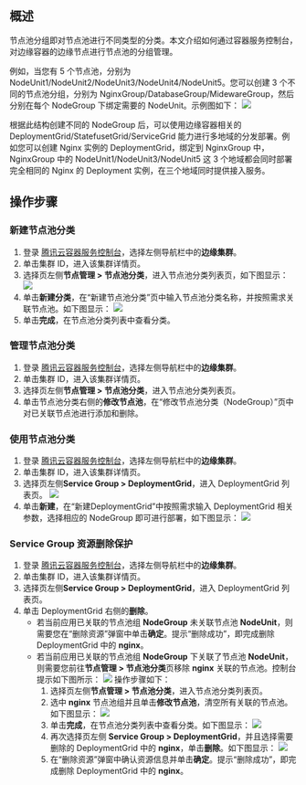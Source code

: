 

## 概述

节点池分组即对节点池进行不同类型的分类。本文介绍如何通过容器服务控制台，对边缘容器的边缘节点进行节点池的分组管理。

例如，当您有 5 个节点池，分别为 NodeUnit1/NodeUnit2/NodeUnit3/NodeUnit4/NodeUnit5。您可以创建 3 个不同的节点池分组，分别为 NginxGroup/DatabaseGroup/MidewareGroup，然后分别在每个 NodeGroup 下绑定需要的 NodeUnit。示例图如下：
![](https://qcloudimg.tencent-cloud.cn/raw/6b4e56b55322de6d1e99ae7966d71e88.png)

根据此结构创建不同的 NodeGroup 后，可以使用边缘容器相关的 DeploymentGrid/StatefusetGrid/ServiceGrid 能力进行多地域的分发部署。例如您可以创建 Nginx 实例的 DeploymentGrid，绑定到 NginxGroup 中，NginxGroup 中的 NodeUnit1/NodeUnit3/NodeUnit5 这 3 个地域都会同时部署完全相同的 Nginx 的 Deployment 实例，在三个地域同时提供接入服务。

## 操作步骤
[](id:节点池分组nodegroup)
### 新建节点池分类 


1. 登录 [腾讯云容器服务控制台](https://console.cloud.tencent.com/tke2)，选择左侧导航栏中的**边缘集群**。
2. 单击集群 ID，进入该集群详情页。
3. 选择页左侧**节点管理 > 节点池分类**，进入节点池分类列表页，如下图显示：
![](https://qcloudimg.tencent-cloud.cn/raw/a8e3fa9cc972feb581083d0befb3e870.png)
4. 单击**新建分类**，在“新建节点池分类”页中输入节点池分类名称，并按照需求关联节点池。如下图显示：
![](https://qcloudimg.tencent-cloud.cn/raw/52425114047e0ef28c330ca2f7a76007.png)
5. 单击**完成**，在节点池分类列表中查看分类。


### 管理节点池分类
1. 登录 [腾讯云容器服务控制台](https://console.cloud.tencent.com/tke2)，选择左侧导航栏中的**边缘集群**。
2. 单击集群 ID，进入该集群详情页。
3. 选择页左侧**节点管理 > 节点池分类**，进入节点池分类列表页。
4. 单击节点池分类右侧的**修改节点池**，在“修改节点池分类（NodeGroup）”页中对已关联节点池进行添加和删除。

### 使用节点池分类
1. 登录 [腾讯云容器服务控制台](https://console.cloud.tencent.com/tke2)，选择左侧导航栏中的**边缘集群**。
2. 单击集群 ID，进入该集群详情页。
3. 选择页左侧**Service Group > DeploymentGrid**，进入 DeploymentGrid 列表页。
![](https://qcloudimg.tencent-cloud.cn/raw/bcd91294641b442d844fddf266358708.png)
4. 单击**新建**，在“新建DeploymentGrid”中按照需求输入 DeploymentGrid 相关参数，选择相应的 NodeGroup 即可进行部署，如下图显示：
![](https://qcloudimg.tencent-cloud.cn/raw/1fa20527dad715c42dd297e508e04d67.png)

[](id:service-group资源删除保护)
### Service Group 资源删除保护

1. 登录 [腾讯云容器服务控制台](https://console.cloud.tencent.com/tke2)，选择左侧导航栏中的**边缘集群**。
2. 单击集群 ID，进入该集群详情页。
3. 选择页左侧**Service Group > DeploymentGrid**，进入 DeploymentGrid 列表页。
4. 单击 DeploymentGrid 右侧的**删除**。
	- 若当前应用已关联的节点池组 **NodeGroup** 未关联节点池 **NodeUnit**，则需要您在“删除资源”弹窗中单击**确定**。提示“删除成功”，即完成删除 DeploymentGrid 中的 **nginx**。
	- 若当前应用已关联的节点池组 **NodeGroup** 下关联了节点池 **NodeUnit**，则需要您前往**节点管理 >  节点池分类**页移除 **nginx** 关联的节点池。控制台提示如下图所示：
![](https://qcloudimg.tencent-cloud.cn/raw/4c5bcc16bf07f4bd50511f0596247a62.png)
	操作步骤如下：
		1. 选择页左侧**节点管理 > 节点池分类**，进入节点池分类列表页。 
		2. 选中 **nginx** 节点池组并且单击**修改节点池**，清空所有关联的节点池。如下图显示：
![](https://qcloudimg.tencent-cloud.cn/raw/4226418772a8207d4c9149803ce27ac6.png)
		3. 单击**完成**，在节点池分类列表中查看分类。如下图显示：
![](https://qcloudimg.tencent-cloud.cn/raw/6637f9d83a2c844da15e208765570ac3.png)
		4. 再次选择页左侧 **Service Group > DeploymentGrid**，并且选择需要删除的 DeploymentGrid 中的 **nginx**，单击**删除**。如下图显示：
![](https://qcloudimg.tencent-cloud.cn/raw/c7730d3fffd6329c9b18f89ba609b249.png)
		5. 在“删除资源”弹窗中确认资源信息并单击**确定**。提示“删除成功”，即完成删除 DeploymentGrid 中的 **nginx**。

